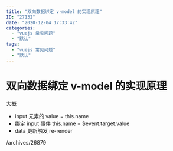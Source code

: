 ```yaml
---
title: "双向数据绑定 v-model 的实现原理"
ID: "27132"
date: "2020-12-04 17:33:42"
categories: 
  - "vuejs 常见问题"
  - "默认"
tags: 
  - "vuejs 常见问题"
  - "默认"
---
```


# 双向数据绑定 v-model 的实现原理

大概

- input 元素的 value = this.name
- 绑定 input 事件 this.name = $event.target.value
- data 更新触发 re-render

/archives/26879
